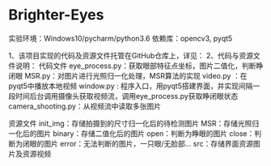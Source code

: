 # Brighter-Eyes
实验环境：Windows10/pycharm/python3.6
依赖库：opencv3, pyqt5

1、该项目实现的代码及资源文件托管在GitHub仓库上，详见：
2、代码与资源文件说明：
代码文件
eye_process.py：获取眼部特征点坐标，图片二值化，判断睁闭眼
MSR.py：对图片进行光照归一化处理，MSR算法的实现
video.py ：在pyqt5中播放本地视频
window.py : 程序入口，用pyqt5搭建界面，并实现间隔一段时间后台调用摄像头获取视频流，调用eye_process.py获取睁闭眼状态
camera_shooting.py：从视频流中读取多张图片

资源文件
init_img：存储拍摄到的尺寸归一化后的待检测图片
MSR：存储光照归一化后的图片
binary：存储二值化后的图片
open：判断为睁眼的图片
close：判断为闭眼的图片
error：无法判断的图片，一只眼/无脸部…
src：存储界面资源图片及资源视频

